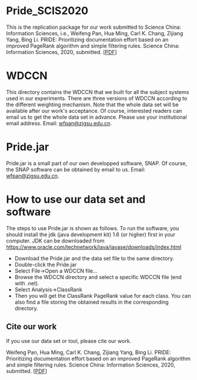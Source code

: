 # Pride_SCIS2020
This is the replication package for our work submitted to Science China: Information Sciences, i.e., Weifeng Pan, Hua Ming, Carl K. Chang, Zijiang Yang, Bing Li. PRIDE: Prioritizing documentation effort based on an improved PageRank algorithm and simple filtering rules. Science China: Information Sciences, 2020, submitted. [[PDF](#)]

# WDCCN
This directory contains the WDCCN that we built for all the subject systems used in our experiments. There are three versions of WDCCN according to the different weighting mechanism. Note that the whole data set will be available after our work's acceptance. Of course, interested readers can email us to get the whole data set in advance. Please use your institutional email address. Email: wfpan@zjgsu.edu.cn.

# Pride.jar
Pride.jar is a small part of our own developped software, SNAP. Of course, the SNAP software can be obtained by email to us. Email: wfpan@zjgsu.edu.cn.

# How to use our data set and software
The steps to use Pride.jar is shown as follows. To run the software, you should install the jdk (java development kit) 1.6 (or higher) first in your computer. JDK can be downloaded from https://www.oracle.com/technetwork/java/javase/downloads/index.html
- Download the Pride.jar and the data set file to the same directory.
- Double-click the Pride.jar
- Select File->Open a WDCCN file...
- Browse the WDCCN directory and select a specific WDCCN file (end with .net).
- Select Analysis->ClassRank
- Then you will get the ClassRank PageRank value for each class. You can also find a file storing the obtained results in the corresponding directory.

## Cite our work
If you use our data set or tool, please cite our work.

Weifeng Pan, Hua Ming, Carl K. Chang, Zijiang Yang, Bing Li. PRIDE: Prioritizing documentation effort based on an improved PageRank algorithm and simple filtering rules. Science China: Information Sciences, 2020, submitted. [[PDF](#)]
